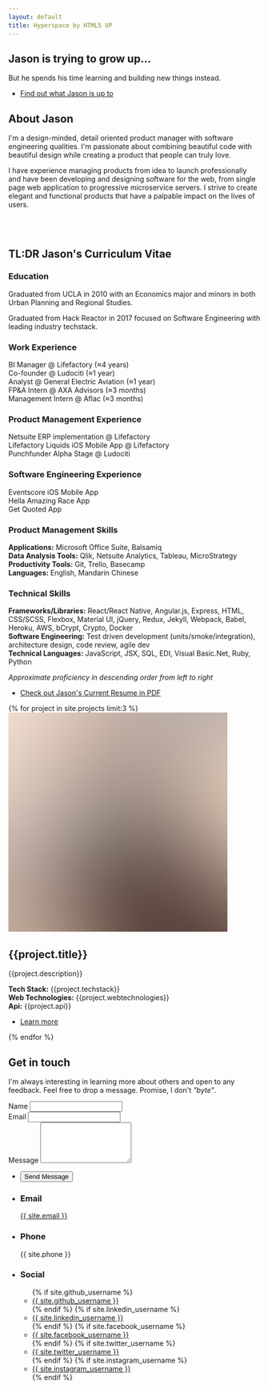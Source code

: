 ```yaml
---
layout: default
title: Hyperspace by HTML5 UP
---
```


<!-- Wrapper -->
<div id="wrapper">

<!-- Intro -->
<section id="intro" class="wrapper style1 fullscreen fade-up">
	<div class="inner">
		<h1>Jason is trying to grow up...</h1>
		<p> But he spends his time learning and building new things instead.</p>
		<ul class="actions">
			<li><a href="#one" class="button scrolly">Find out what Jason is up to</a></li>
		</ul>
	</div>
</section>

<section id="one" class="wrapper style2 fade-up spotlights">
	<section>
		<div class="content">
			<div class="inner">
				<h2>About Jason</h2>
				<div>
					<p>I'm a design-minded, detail oriented product manager with software engineering qualities. I'm passionate about combining beautiful code with beautiful design while creating a product that people can truly love.</p>
					<p>I have experience managing products from idea to launch professionally and have been developing and designing software for the web, from single page web application to progressive microservice servers. I strive to create elegant and functional products that have a palpable impact on the lives of users.</p>
					<br>
				</div>
			</div>
		</div>
	<div class="content">
		<div class="inner">
			<img style="border-radius:50%" alt="" data-position="center center" src="{{site.profilepicture}}" />
		</div>
	</div>
	</section>
</section>

<section id="two" class="wrapper style3 fade-up">
	<div class="inner">
		<h2>TL:DR Jason's Curriculum Vitae</h2>
		<div class="features">
			<section>
				<span class="icon major fa-graduation-cap"></span>
				<h3>Education</h3>
				<p>Graduated from UCLA in 2010 with an Economics major and minors in both Urban Planning and Regional Studies. </p>
				<p>Graduated from Hack Reactor in 2017 focused on Software Engineering with leading industry techstack.</p>
			</section>
			<section>
				<span class="icon major fa-briefcase"></span>
				<h3>Work Experience</h3>
				<p>BI Manager @ Lifefactory (≈4 years) <br>
				Co-founder @ Ludociti (≈1 year) <br>
				Analyst @ General Electric Aviation (≈1 year) <br>
				FP&A Intern @ AXA Advisors (≈3 months) <br>
				Management Intern @ Aflac (≈3 months)
				</p>
			</section>
			<section>
				<span class="icon major fa-cog"></span>
				<h3>Product Management Experience</h3>
				<p>Netsuite ERP implementation @ Lifefactory <br>
				Lifefactory Liquids iOS Mobile App @ Lifefactory <br>
				Punchfunder Alpha Stage @ Ludociti</p>
			</section>
			<section>
				<span class="icon major fa-desktop"></span>
				<h3>Software Engineering Experience</h3>
				<p>Eventscore iOS Mobile App<br>
				Hella Amazing Race App <br>
				Get Quoted App
				</p>
			</section>
			<section>
				<span class="icon major fa-code-fork"></span>
				<h3>Product Management Skills</h3>
				<p>
				<b>Applications:</b> Microsoft Office Suite, Balsamiq <br>
				<b>Data Analysis Tools:</b> Qlik, Netsuite Analytics, Tableau, MicroStrategy <br>
				<b>Productivity Tools:</b> Git, Trello, Basecamp <br>
				<b>Languages:</b> English, Mandarin Chinese
				</p>
			</section>
			<section>
				<span class="icon major fa-code"></span>
				<h3>Technical Skills</h3>
				<p>
					<b>Frameworks/Libraries:</b> React/React Native, Angular.js, Express, HTML, CSS/SCSS, Flexbox, Material UI, jQuery, Redux, Jekyll, Webpack, Babel, Heroku, AWS, bCrypt, Crypto, Docker <br>
					<b>Software Engineering:</b> Test driven development (units/smoke/integration), architecture design, code review, agile dev <br>
					<b>Technical Languages:</b> JavaScript, JSX, SQL, EDI, Visual Basic.Net, Ruby, Python
				</p>
			</section>
		</div>
		<p><em>Approximate proficiency in descending order from left to right</em></p>		
		<ul class="actions">
			<li><a href="{{site.baseurl}}download/JasonKuoCV.pdf" class="button">Check out Jason's Current Resume in PDF</a></li>
		</ul>
	</div>
</section>

<section id="three" class="wrapper style1 spotlights">
	{% for project in site.projects limit:3 %}
		<section>
			<img src="images/pic01.jpg" class="image" alt="" data-position="center center" />
			<div class="content">
				<div class="inner">
					<h2>{{project.title}}</h2>
					<p>{{project.description}}</p>
					<p>
					<b>Tech Stack:</b> {{project.techstack}}<br>
					<b>Web Technologies:</b> {{project.webtechnologies}}<br>
					<b>Api:</b> {{project.api}}
					</p>
					<ul class="actions">
						<li><a href="{{site.baseurl}}projects/{{project.filename}}" class="button">Learn more</a></li>
					</ul>
				</div>
			</div>			
		</section>
	{% endfor %}
</section>

<section id="four" class="wrapper style1 fade-up">
	<div class="inner">
		<h2>Get in touch</h2>
		<p>I'm always interesting in learning more about others and open to any feedback. Feel free to drop a message. Promise, I don't <em>"byte"</em>.</p>
		<div class="split style1">
			<section>
				<form method="post" action="https://formspree.io/{{site.email}}">
					<div class="field half first">
						<label for="name">Name</label>
						<input type="text" name="name" id="name" />
					</div>
					<div class="field half">
						<label for="email">Email</label>
						<input type="text" name="_replyto" id="email" />
					</div>
					<div class="field">
						<label for="message">Message</label>
						<textarea name="message" id="message" rows="5"></textarea>
					</div>
					<ul class="actions">
					<li>
						<input type="submit" value="Send Message">
					</li>
					</ul>
				</form>
			</section>
			<section>
				<ul class="contact">
					<li>
						<h3>Email</h3>
						<a href="#">{{ site.email }}</a>
					</li>
					<li>
						<h3>Phone</h3>
						<span>{{ site.phone }}</span>
					</li>
					<li>
						<h3>Social</h3>
						<ul class="icons">
						{% if site.github_username %}
							<li>
								<a href="{{ site.github_url }}">
									<i class="fa fa-github icon"></i> <span> {{ site.github_username }} </span>
								</a>
							</li>
						{% endif %}
						{% if site.linkedin_username %}						
							<li>
								<a href="{{ site.linkedin_url }}">
									<i class="fa fa-linkedin"></i> <span> {{ site.linkedin_username }} </span>
								</a>
							</li>
						{% endif %}
						{% if site.facebook_username %}
							<li>
								<a href="{{ site.facebook_url }}">
									<i class="fa fa-facebook"></i> <span> {{ site.facebook_username }} </span>
								</a>
							</li>
						{% endif %}
						{% if site.twitter_username %}
							<li>
								<a href="{{ site.twitter_url }}">
									<i class="fa fa-twitter"></i> <span> {{ site.twitter_username }} </span>
								</a>
							</li>
						{% endif %}
						{% if site.instagram_username %}
							<li>
								<a href="{{ site.instagram_url }}">
									<i class="fa fa-instagram"></i> <span> {{ site.instagram_username }} </span>
								</a>
							</li>
						{% endif %}
						</ul>
					</li>
				</ul>
			</section>
		</div>
	</div>
</section>
